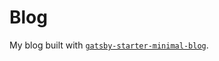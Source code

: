 # Blog

My blog built with [`gatsby-starter-minimal-blog`](https://github.com/LekoArts/gatsby-starter-minimal-blog).